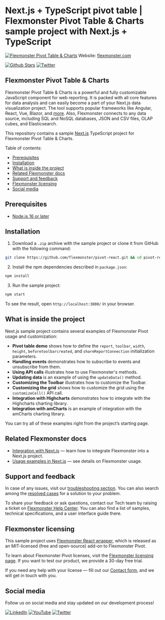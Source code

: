 # Next.js + TypeScript pivot table | Flexmonster Pivot Table & Charts sample project with Next.js + TypeScript
[![Flexmonster Pivot Table & Charts](https://static.flexmonster.com/uploads/2023/09/08090559/react.png)](https://www.flexmonster.com?r=sample_nextjs)
Website: [flexmonster.com](https://www.flexmonster.com?r=sample_nextjs)

[![Github Stars](https://img.shields.io/github/stars/flexmonster?style=social)](https://github.com/flexmonster) [![Twitter](https://img.shields.io/twitter/follow/Flexmonster?style=social)](https://twitter.com/Flexmonster)

## Flexmonster Pivot Table & Charts
Flexmonster Pivot Table & Charts is a powerful and fully customizable JavaScript component for web reporting. It is packed with all core features for data analysis and can easily become a part of your Next.js data visualization project. The tool supports popular frameworks like Angular, React, Vue, Blazor, and [more](https://www.flexmonster.com/doc/available-tutorials-integration?r=sample_nextjs). Also, Flexmonster connects to any data source, including SQL and NoSQL databases, JSON and CSV files, OLAP cubes, and Elasticsearch. 

This repository contains a sample [Next.js](https://nextjs.org/) TypeScript project for Flexmonster Pivot Table & Charts.

Table of contents:

* [Prerequisites](#prerequisites)
* [Installation](#installation)
* [What is inside the project](#what-is-inside-the-project)
* [Related Flexmonster docs](#related-flexmonster-docs)
* [Support and feedback](#support-and-feedback)
* [Flexmonster licensing](#flexmonster-licensing)
* [Social media](#social-media)

## Prerequisites

- [Node.js 16 or later](https://nodejs.org/en/)

## Installation

1. Download a `.zip` archive with the sample project or clone it from GitHub with the following command:

```bash
git clone https://github.com/flexmonster/pivot-react.git && cd pivot-react/nextjs-ts
```

2. Install the npm dependencies described in `package.json`:

```bash
npm install
```

3. Run the sample project:

```bash
npm start
```

To see the result, open `http://localhost:3000/` in your browser.

## What is inside the project

Next.js sample project contains several examples of Flexmonster Pivot usage and customization:

- **Pivot table demo** shows how to define the `report`, `toolbar`, `width`, `height`, `beforetoolbarcreated`, and `shareReportConnection` initialization parameters. 
- **Handling events** demonstrates how to subscribe to events and unsubscribe from them. 
- **Using API calls** illustrates how to use Flexmonster's methods. 
- **Updating data** is an example of using the `updateData()` method.
- **Customizing the Toolbar** illustrates how to customize the Toolbar.
- **Customizing the grid** shows how to customize the grid using the `customizeCell()` API call.
- **Integration with Highcharts** demonstrates how to integrate with the Highcharts charting library.
- **Integration with amCharts** is an example of integration with the amCharts charting library.
  
You can try all of these examples right from the project’s starting page.

## Related Flexmonster docs

- [Integration with Next.js](https://www.flexmonster.com/doc/integration-with-next-js/?r=sample_nextjs) — learn how to integrate Flexmonster into a Next.js project.
- [Usage examples in Next.js](https://www.flexmonster.com/doc/usage-examples-next-js/?r=sample_nextjs) — see details on Flexmonster usage.

## Support and feedback

In case of any issues, visit our [troubleshooting section](https://www.flexmonster.com/doc/typical-errors?r=sample_nextjs). You can also search among the [resolved cases](https://www.flexmonster.com/technical-support?r=sample_nextjs) for a solution to your problem.

To share your feedback or ask questions, contact our Tech team by raising a ticket on [Flexmonster Help Center](https://www.flexmonster.com/help-center?r=sample_nextjs). You can also find a list of samples, technical specifications, and a user interface guide there.

## Flexmonster licensing

This sample project uses [Flexmonster React wrapper](https://github.com/flexmonster/react-flexmonster), which is released as an MIT-licensed (free and open-source) add-on to Flexmonster Pivot.

To learn about Flexmonster Pivot licenses, visit the [Flexmonster licensing page](https://www.flexmonster.com/pivot-table-editions-and-pricing?r=sample_nextjs). 
If you want to test our product, we provide a 30-day free trial.

If you need any help with your license — fill out our [Contact form](https://www.flexmonster.com/contact-our-team?r=sample_nextjs), and we will get in touch with you.

## Social media

Follow us on social media and stay updated on our development process!

[![LinkedIn](https://img.shields.io/badge/LinkedIn-blue?style=for-the-badge&logo=linkedin&logoColor=white)](https://linkedin.com/company/flexmonster) [![YouTube](https://img.shields.io/badge/YouTube-red?style=for-the-badge&logo=youtube&logoColor=white)](https://youtube.com/user/FlexMonsterPivot) [![Twitter](https://img.shields.io/badge/Twitter-blue?style=for-the-badge&logo=twitter&logoColor=white)](https://twitter.com/flexmonster)
